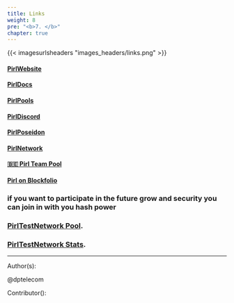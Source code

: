 ```yaml
---
title: Links
weight: 8
pre: "<b>7. </b>"
chapter: true
---
```


{{< imagesurlsheaders "images_headers/links.png"  >}}

#### [PirlWebsite](https://pirl.io/en/ "PirlWebsite")

#### [PirlDocs](https://docs.pirl.io/en/ "PirlDocs")

#### [PirlPools](https://pirl.io/en/pools/ "PirlPools")

#### [PirlDiscord](https://discord.gg/QYYkVRz "PirlDiscord")

#### [PirlPoseidon](https://poseidon.pirl.io/explorer/ "PirlPoseidon")

#### [PirlNetwork](http://stats.pirl.io "PirlNetwork")

#### [🇧🇪 Pirl Team Pool](https://pool.pirl.network/)

#### [Pirl on Blockfolio](https://blockfolio.com "Pirl on Blockfolio")

### if you want to participate in the future grow and security you can join in with you hash power

### [PirlTestNetwork Pool](------------).

### [PirlTestNetwork Stats](http://devstats.pirl.io/ "PirlTestNetwork Stats").

---
Author(s):

@dptelecom

Contributor():

